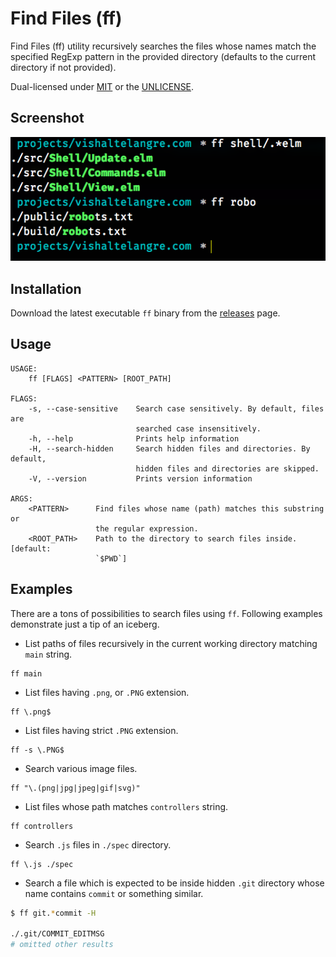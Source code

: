 # Find Files (ff)

Find Files (ff) utility recursively searches the files whose names match the
specified RegExp pattern in the provided directory (defaults to the current
directory if not provided).

Dual-licensed under [MIT](LICENSE-MIT) or the [UNLICENSE](UNLICENSE).

## Screenshot

![Screenshot](screenshot.png)

## Installation

Download the latest executable `ff` binary from the [releases](https://github.com/vishaltelangre/ff/releases) page.

## Usage

```
USAGE:
    ff [FLAGS] <PATTERN> [ROOT_PATH]

FLAGS:
    -s, --case-sensitive    Search case sensitively. By default, files are
                            searched case insensitively.
    -h, --help              Prints help information
    -H, --search-hidden     Search hidden files and directories. By default,
                            hidden files and directories are skipped.
    -V, --version           Prints version information

ARGS:
    <PATTERN>      Find files whose name (path) matches this substring or
                   the regular expression.
    <ROOT_PATH>    Path to the directory to search files inside. [default:
                   `$PWD`]
```
## Examples

There are a tons of possibilities to search files using `ff`.
Following examples demonstrate just a tip of an iceberg.

- List paths of files recursively in the current working directory matching `main` string.

```
ff main
```

- List files having `.png`, or `.PNG` extension.

```
ff \.png$
```

- List files having strict `.PNG` extension.

```
ff -s \.PNG$
```

- Search various image files.

```
ff "\.(png|jpg|jpeg|gif|svg)"
```

- List files whose path matches `controllers` string.

```
ff controllers
```

- Search `.js` files in `./spec` directory.

```
ff \.js ./spec
```

- Search a file which is expected to be inside hidden `.git` directory whose name contains `commit` or something similar.

```bash
$ ff git.*commit -H

./.git/COMMIT_EDITMSG
# omitted other results
```
